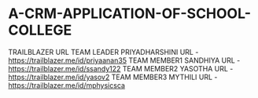# A-CRM-APPLICATION-OF-SCHOOL-COLLEGE
TRAILBLAZER URL
TEAM LEADER PRIYADHARSHINI URL - https://trailblazer.me/id/priyaanan35
TEAM MEMBER1 SANDHIYA URL - https://trailblazer.me/id/ssandy122
TEAM MEMBER2 YASOTHA URL - https://trailblazer.me/id/yasov2
TEAM MEMBER3 MYTHILI URL - https://trailblazer.me/id/mphysicsca
